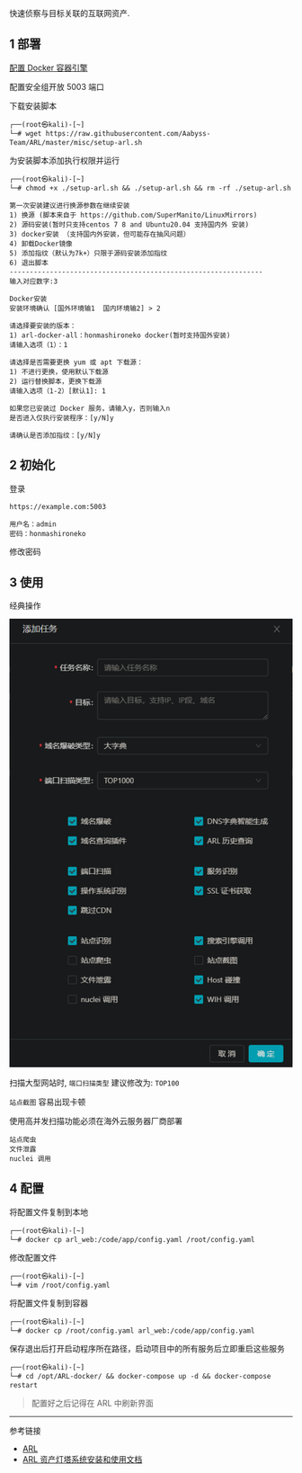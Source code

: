 快速侦察与目标关联的互联网资产.

## 1 部署

[配置 Docker 容器引擎](https://keithpeck177271.gitbook.io/notes/misc/shi-yan-huan-jing/rong-qi/yin-qing/pei-zhi-docker-rong-qi-yin-qing)

配置安全组开放 5003 端口

下载安装脚本

```shell
┌──(root㉿kali)-[~]
└─# wget https://raw.githubusercontent.com/Aabyss-Team/ARL/master/misc/setup-arl.sh
```

为安装脚本添加执行权限并运行

```shell
┌──(root㉿kali)-[~]
└─# chmod +x ./setup-arl.sh && ./setup-arl.sh && rm -rf ./setup-arl.sh
```

```
第一次安装建议进行换源参数在继续安装
1) 换源 (脚本来自于 https://github.com/SuperManito/LinuxMirrors)
2) 源码安装(暂时只支持centos 7 8 and Ubuntu20.04 支持国内外 安装)
3) docker安装 （支持国内外安装，但可能存在抽风问题）
4) 卸载Docker镜像
5) 添加指纹（默认为7k+）只限于源码安装添加指纹
6) 退出脚本
---------------------------------------------------------------
输入对应数字:3
```

```
Docker安装
安装环境确认 [国外环境输1  国内环境输2] > 2
```

```
请选择要安装的版本：
1) arl-docker-all：honmashironeko docker(暂时支持国外安装)
请输入选项（1）：1
```

```
请选择是否需要更换 yum 或 apt 下载源：
1) 不进行更换，使用默认下载源
2) 运行替换脚本，更换下载源
请输入选项（1-2）[默认1]: 1
```

```
如果您已安装过 Docker 服务，请输入y，否则输入n
是否进入仅执行安装程序：[y/N]y
```

```
请确认是否添加指纹：[y/N]y
```

## 2 初始化

登录

```
https://example.com:5003
```

```
用户名：admin
密码：honmashironeko
```

修改密码

## 3 使用

经典操作

![经典操作](./../../../../images/ARL/%E7%BB%8F%E5%85%B8%E6%93%8D%E4%BD%9C.png)

扫描大型网站时, `端口扫描类型` 建议修改为: `TOP100` 

 `站点截图` 容易出现卡顿

使用高并发扫描功能必须在海外云服务器厂商部署

```
站点爬虫
文件泄露
nuclei 调用
```

## 4 配置

将配置文件复制到本地

```shell
┌──(root㉿kali)-[~]
└─# docker cp arl_web:/code/app/config.yaml /root/config.yaml
```

修改配置文件

```shell
┌──(root㉿kali)-[~]
└─# vim /root/config.yaml
```

将配置文件复制到容器

```shell
┌──(root㉿kali)-[~]
└─# docker cp /root/config.yaml arl_web:/code/app/config.yaml
```

保存退出后打开启动程序所在路径，启动项目中的所有服务后立即重启这些服务

```shell
┌──(root㉿kali)-[~]
└─# cd /opt/ARL-docker/ && docker-compose up -d && docker-compose restart
```

> 配置好之后记得在 ARL 中刷新界面

---

参考链接

- [ARL](https://github.com/Aabyss-Team/ARL)
- [ARL 资产灯塔系统安装和使用文档](https://tophanttechnology.github.io/ARL-doc/)

